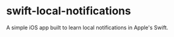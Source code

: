 swift-local-notifications
=========================

A simple iOS app built to learn local notifications in Apple's Swift.
